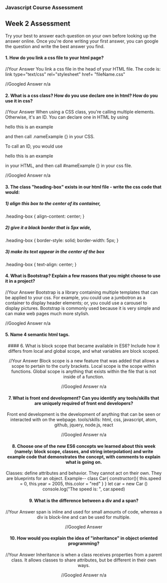 ### Javascript Course Assessment

## Week 2 Assessment

Try your best to answer each question on your own before looking up the answer online. Once you're done writing your first answer, you can google the question and write the best answer you find.

#### 1. How do you link a css file to your html page?
//Your Answer
You link a css file in the head of your HTML file.
The code is: link type="text/css" rel="stylesheet" href= "fileName.css"


 //Googled Answer
 n/a


 #### 2. What is a css class? How do you use declare one in html? How do you use it in css?
//Your Answer
 When using a CSS class, you're calling multiple elements. Otherwise, it's an ID. You can declare one in HTML by using
 <p class = "nameExample">hello this is an example</p> and then call .nameExample {} in your CSS.

To call an ID, you would use <p id="nameExample"> hello this is an example </p> in your HTML, and then call #nameExample {} in your css file.



 //Googled Answer
 n/a


#### 3. The class "heading-box" exists in our html file - write the css code that would:
##### 1) align this box to the center of its container,
.heading-box {
  align-content: center;
}
##### 2) give it a black border that is 5px wide,
.heading-box {
  border-style: solid;
  border-width: 5px;
}

##### 3) make its text appear in the center of the box
.heading-box {
  text-align: center;
}


#### 4. What is Bootstrap? Explain a few reasons that you might choose to use it in a project?
 //Your Answer
 Bootstrap is a library containing multiple templates that can be applied to your css. For example, you could use a jumbotron as a container to display header elements; or, you could use a carousel to display pictures. Bootstrap is commonly used because it is very simple and can make web pages much more stylish.

 //Googled Answer
 n/a


#### 5. Name 4 semantic html tags.
<table> <form> <header> <footer>
#### 6. What is block scope that became available in ES6? Include how it differs from local and global scope, and what variables are block scoped.

 //Your Answer
 Block scope is a new feature that was added that allows a scope to pertain to the curly brackets. Local scope is the scope within functions. Global scope is anything that exists within the file that is not inside of a function.


 //Googled Answer
n/a
 #### 7. What is front end development? Can you identify any tools/skills that are uniquely required of front end developers?
 Front end development is the development of anything that can be seen or interacted with on the webpage.
 tools/skills: html, css, javascript, atom, github, jquery, node.js, react


 //Googled Answer
 n/a


 #### 8. Choose one of the new ES6 concepts we learned about this week (namely: block scope, classes, and string interpolation) and write example code that demonstrates the concept, with comments to explain what is going on.
 Classes: define attributes and behavior. They cannot act on their own. They are blueprints for an object.
 Example--
 class Car{
   constructor(){
     this.speed = 0,
     this.year = 2005,
     this.color = "red"
   }
 }
 let car = new Car ()
 console.log("The speed is: ", car.speed)



 #### 9. What is the difference between a div and a span?
//Your Answer
 span is inline and used for small amounts of code, whereas a div is block-line and can be used for multiple.


 //Googled Answer

#### 10. How would you explain the idea of "inheritance" in object oriented programming?
  //Your Answer
Inheritance is when a class receives properties from a parent class. It allows classes to share attributes, but be different in their own ways.

 //Googled Answer
n/a
